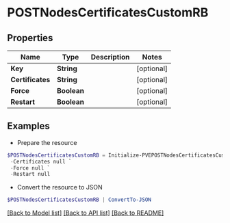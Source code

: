# POSTNodesCertificatesCustomRB
## Properties

Name | Type | Description | Notes
------------ | ------------- | ------------- | -------------
**Key** | **String** |  | [optional] 
**Certificates** | **String** |  | [optional] 
**Force** | **Boolean** |  | [optional] 
**Restart** | **Boolean** |  | [optional] 

## Examples

- Prepare the resource
```powershell
$POSTNodesCertificatesCustomRB = Initialize-PVEPOSTNodesCertificatesCustomRB  -Key null `
 -Certificates null `
 -Force null `
 -Restart null
```

- Convert the resource to JSON
```powershell
$POSTNodesCertificatesCustomRB | ConvertTo-JSON
```

[[Back to Model list]](../README.md#documentation-for-models) [[Back to API list]](../README.md#documentation-for-api-endpoints) [[Back to README]](../README.md)

